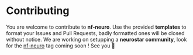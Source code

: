 # Contributing

You are welcome to contribute to **nf-neuro**. Use the provided **templates** to format your Issues and Pull Requests, badly formatted ones will be closed without notice. We are working on setupping a **neurostar community**, look for the [nf-neuro](https://neurostars.org/tag/nf-neuro) tag coming soon ! See you 🚀
